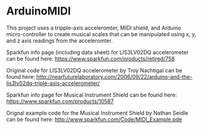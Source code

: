 ArduinoMIDI
===========

This project uses a tripple-axis acceleromter, MIDI shield, and Arduino micro-controller to create musical scales that can be manipulated using x, y, and z axis readings from the acceleromter.

Sparkfun info page (including data sheet) for LIS3LV02DQ accelerometer can be found here: https://www.sparkfun.com/products/retired/758

Original code for LIS3LV02DQ accelerometer by Troy Nachtigal can be found here: http://nearfuturelaboratory.com/2006/09/22/arduino-and-the-lis3lv02dq-triple-axis-accelerometer/

Sparkfun info page for Musical Instrument Shield can be found here: https://www.sparkfun.com/products/10587

Orignal example code for the Musical Instrument Shield by Nathan Seidle can be found here: http://www.sparkfun.com/Code/MIDI_Example.pde
